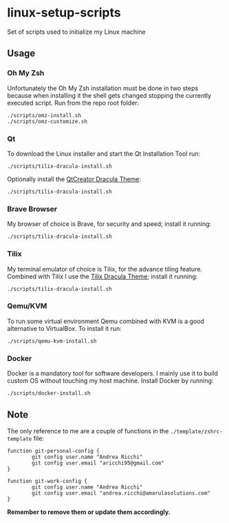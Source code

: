 # linux-setup-scripts

Set of scripts used to initialize my Linux machine

## Usage
### Oh My Zsh
Unfortunately the Oh My Zsh installation must be done in two steps because when installing it the shell gets changed stopping the currently executed script.
Run from the repo root folder:
```shell
./scripts/omz-install.sh
./scripts/omz-customize.sh
```

### Qt
To download the Linux installer and start the Qt Installation Tool run:
```shell
./scripts/tilix-dracula-install.sh
```

Optionally install the [QtCreator Dracula Theme](https://draculatheme.com/qtcreator):
```shell
./scripts/tilix-dracula-install.sh
```

### Brave Browser
My browser of choice is Brave, for security and speed; install it running:
```shell
./scripts/tilix-dracula-install.sh
```

### Tilix
My terminal emulator of choice is Tilix, for the advance tiling feature. Combined with Tilix I use the [Tilix Dracula Theme](https://draculatheme.com/tilix); install it running: 
```shell
./scripts/tilix-dracula-install.sh
```

### Qemu/KVM
To run some virtual environment Qemu combined with KVM is a good alternative to VirtualBox. To install it run:
```shell
./scripts/qemu-kvm-install.sh
```

### Docker
Docker is a mandatory tool for software developers. I mainly use it to build custom OS without touching my host machine. Install Docker by running:
```shell
./scripts/docker-install.sh
```

## Note
The only reference to me are a couple of functions in the `./template/zshrc-template` file:
```
function git-personal-config {
        git config user.name "Andrea Ricchi"
        git config user.email "aricchi95@gmail.com"
}

function git-work-config {
        git config user.name "Andrea Ricchi"
        git config user.email "andrea.ricchi@amarulasolutions.com"
}
```
**Remember to remove them or update them accordingly.**
